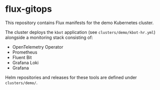 # flux-gitops

This repository contains Flux manifests for the demo Kubernetes cluster.

The cluster deploys the `kbot` application (see `clusters/demo/kbot-hr.yml`) alongside a monitoring stack consisting of:

- OpenTelemetry Operator
- Prometheus
- Fluent Bit
- Grafana Loki
- Grafana

Helm repositories and releases for these tools are defined under `clusters/demo/`.
